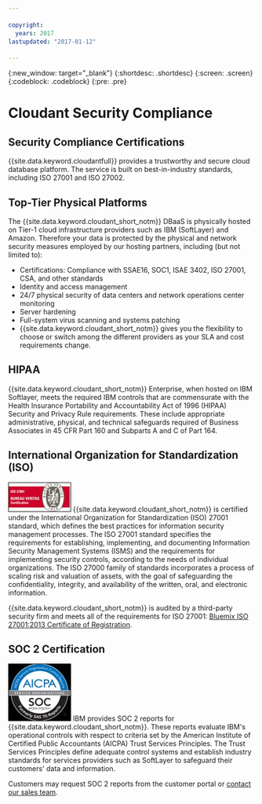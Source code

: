 ```yaml
---

copyright:
  years: 2017
lastupdated: "2017-01-12"

---
```


{:new_window: target="_blank"}
{:shortdesc: .shortdesc}
{:screen: .screen}
{:codeblock: .codeblock}
{:pre: .pre}

# Cloudant Security Compliance

## Security Compliance Certifications

{{site.data.keyword.cloudantfull}} provides a trustworthy and secure cloud database platform.
The service is built on best-in-industry standards,
including ISO 27001 and ISO 27002.

## Top-Tier Physical Platforms

The {{site.data.keyword.cloudant_short_notm}} DBaaS is physically hosted
on Tier-1 cloud infrastructure providers such as IBM (SoftLayer) and Amazon.
Therefore your data is protected by the physical and network security measures employed by our hosting partners,
including (but not limited to):

-   Certifications: Compliance with SSAE16, SOC1, ISAE 3402, ISO 27001, CSA, and other standards
-	Identity and access management
-	24/7 physical security of data centers and network operations center monitoring
-	Server hardening
-	Full-system virus scanning and systems patching
-	{{site.data.keyword.cloudant_short_notm}} gives you the flexibility to choose or switch
    among the different providers as your SLA and cost requirements change.

## HIPAA

{{site.data.keyword.cloudant_short_notm}} Enterprise,
when hosted on IBM Softlayer,
meets the required IBM controls that are commensurate with
the Health Insurance Portability and Accountability Act of 1996 (HIPAA) Security and Privacy Rule requirements.
These include appropriate administrative,
physical,
and technical safeguards required of Business Associates in 45 CFR Part 160 and Subparts A and C of Part 164.

## International Organization for Standardization (ISO)

![BV certification logo](images/BV_Certification_ISO27001.jpg)
{{site.data.keyword.cloudant_short_notm}} is certified under
the International Organization for Standardization (ISO) 27001 standard,
which defines the best practices for information security management processes.
The ISO 27001 standard specifies the requirements for establishing,
implementing,
and documenting Information Security Management Systems (ISMS)
and the requirements for implementing security controls,
according to the needs of individual organizations.
The ISO 27000 family of standards incorporates a process of scaling risk and valuation of assets,
with the goal of safeguarding the confidentiality,
integrity,
and availability of the written,
oral,
and electronic information.

{{site.data.keyword.cloudant_short_notm}} is audited by a third-party security firm
and meets all of the requirements for ISO 27001:
[Bluemix ISO 27001:2013 Certificate of Registration](ftp://public.dhe.ibm.com/cloud/bluemix/compliance/Bluemix_ISO27K1_WWCert_2016.pdf).

## SOC 2 Certification

![SOC 2 certification](images/SOC-Service-Org_B_Marks_2c_Web.jpg)
IBM provides SOC 2 reports for {{site.data.keyword.cloudant_short_notm}}.
These reports evaluate IBM's operational controls with respect to criteria
set by the American Institute of Certified Public Accountants (AICPA) Trust Services Principles.
The Trust Services Principles define adequate control systems and establish industry standards
for services providers such as SoftLayer to safeguard their customers' data and information.

Customers may request SOC 2 reports from the customer portal
or [contact our sales team](https://cloudant.com/history/contact-us/).
